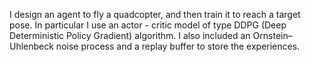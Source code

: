 
I design an agent to fly a quadcopter, and then train it to reach a target pose. In particular I use an actor - critic model of type DDPG (Deep Deterministic Policy Gradient) algorithm. I also included an Ornstein–Uhlenbeck noise process and a replay buffer to store the experiences. 
